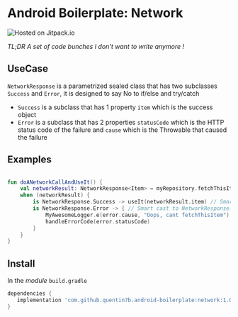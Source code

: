 Android Boilerplate: Network
===  

![Hosted on Jitpack.io](https://img.shields.io/badge/hosting-jitpack-blue.svg)

_TL;DR A set of code bunches I don't want to write anymore !_    

## UseCase

`NetworkResponse` is a parametrized sealed class that has two subclasses `Success` and `Error`, it is designed to say No to if/else and try/catch

- `Success` is a subclass that has 1 property `item` which is the success object
- `Error` is a subclass that has 2 properties `statusCode` which is the HTTP status code of the failure and `cause` which is the Throwable that caused the failure

## Examples

```kotlin

fun doANetworkCallAndUseIt() {
    val networkResult: NetworkResponse<Item> = myRepository.fetchThisItem()
    when (networkResult) {
        is NetworkResponse.Success -> useIt(networkResult.item) // Smart cast to NetworkResponse.Success<Item>
        is NetworkResponse.Error -> { // Smart cast to NetworkResponse.Error<Item>
            MyAwesomeLogger.e(error.cause, "Oops, cant fetchThisItem")    
            handleErrorCode(error.statusCode)    
        }
    }
}

```

## Install

In the *module* `build.gradle`    
 ```gradle    
dependencies {    
    implementation 'com.github.quentin7b.android-boilerplate:network:1.0.0'    
}    
``` 
